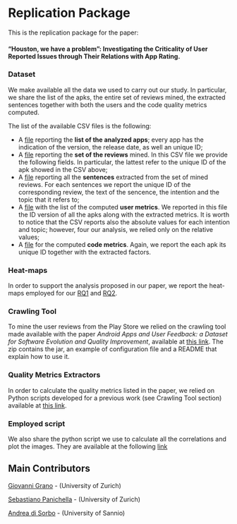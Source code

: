 # Replication Package

This is the replication package for the paper: 

#### “Houston, we have a problem”: Investigating the Criticality of User Reported Issues through Their Relations with App Rating.

### Dataset

We make available all the data we used to carry out our study. In particular, we share the list of the apks, the entire set of reviews mined, the extracted sentences together with both the users and the code quality metrics computed. 

The list of the available CSV files is the following:

* A [file][versions] reporting the **list of the analyzed apps**; every app has the indication of the version, the release date, as well an unique ID; 
* A [file][reviews] reporting the **set of the reviews** mined. In this CSV file we provide the following fields. In particular, the lattest refer to the unique ID of the apk showed in the CSV above;
* A [file][sentences] reporting all the **sentences** extracted from the set of mined reviews. For each sentences we report the unique ID of the corresponding review, the text of the sencence, the intention and the topic that it refers to;
* A [file][user-metrics] with the list of the computed **user metrics**. We reported in this file the ID version of all the apks along with the extracted metrics. It is worth to notice that the CSV reports also the absolute values for each intention and topic; however, four our analysis, we relied only on the relative values;
* A [file][code-metrics] for the computed **code metrics**. Again, we report the each apk its unique ID together with the extracted factors.

### Heat-maps

In order to support the analysis proposed in our paper, we report the heat-maps employed for our [RQ1](rqs/rq1.md) and [RQ2](rqs/rq2.md). 

### Crawling Tool

To mine the user reviews from the Play Store we relied on the crawling tool made available with the paper *Android Apps and User Feedback: a Dataset for Software Evolution and Quality Improvement*, available at [this link](https://github.com/sealuzh/user_quality/tree/master/tools). The zip contains the jar, an example of configuration file and a README that explain how to use it.

### Quality Metrics Extractors

In order to calculate the quality metrics listed in the paper, we relied on Python scripts developed for a previous work (see Crawling Tool section) available at [this link](https://github.com/sealuzh/user_quality/tree/master/code_metrics_scripts).

### Employed script

We also share the python script we use to calculate all the correlations and plot the images. They are available at the following [link][script]

[versions]: https://github.com/sealuzh/user-satisfaction/blob/master/csv/versions.csv
[reviews]: https://github.com/sealuzh/user-satisfaction/blob/master/csv/reviews.csv
[sentences]: https://github.com/sealuzh/user-satisfaction/blob/master/csv/sentences.csv
[user-metrics]: https://github.com/sealuzh/user-satisfaction/blob/master/csv/user_metrics.csv 
[code-metrics]: https://github.com/sealuzh/user-satisfaction/blob/master/csv/code_metrics.csv
[git]: https://github.com/sealuzh/user-satisfaction
[script]: https://github.com/sealuzh/user-satisfaction/tree/master/script_analysis

## Main Contributors

[Giovanni Grano](https://github.com/giograno) - (University of Zurich)

[Sebastiano Panichella](https://github.com/panichella) - (University of Zurich)

[Andrea di Sorbo](https://github.com/adisorbo) - (University of Sannio)

[python]: https://github.com/giograno/replication/tree/master/script_analysis
[raw]: https://github.com/giograno/replication/tree/master/csv
[topic]: https://github.com/giograno/replication/tree/master/topic_distribution
